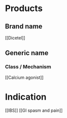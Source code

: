 # Products

## Brand name
[[Dicetel]]

## Generic name


### Class / Mechanism
[[Calcium agonist]]

# Indication
[[IBS]]
[[GI spasm and pain]]